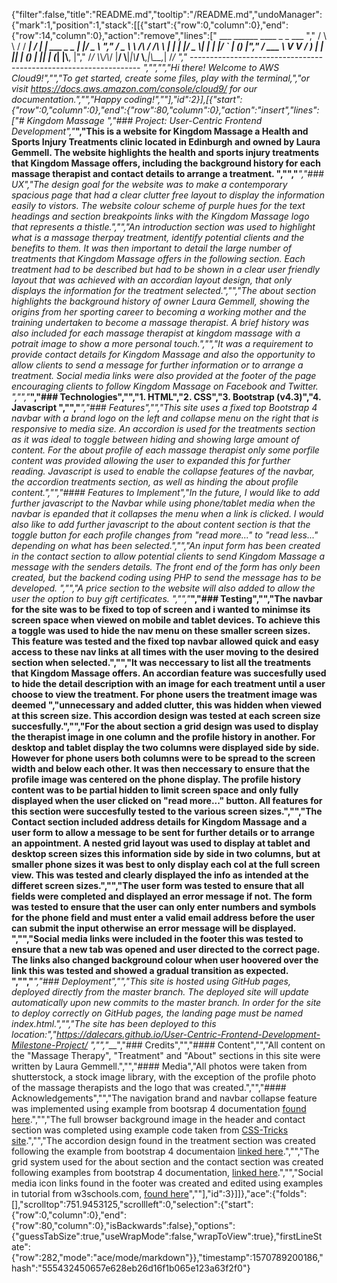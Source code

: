 {"filter":false,"title":"README.md","tooltip":"/README.md","undoManager":{"mark":1,"position":1,"stack":[[{"start":{"row":0,"column":0},"end":{"row":14,"column":0},"action":"remove","lines":["         ___        ______     ____ _                 _  ___  ","        / \\ \\      / / ___|   / ___| | ___  _   _  __| |/ _ \\ ","       / _ \\ \\ /\\ / /\\___ \\  | |   | |/ _ \\| | | |/ _` | (_) |","      / ___ \\ V  V /  ___) | | |___| | (_) | |_| | (_| |\\__, |","     /_/   \\_\\_/\\_/  |____/   \\____|_|\\___/ \\__,_|\\__,_|  /_/ "," ----------------------------------------------------------------- ","","","Hi there! Welcome to AWS Cloud9!","","To get started, create some files, play with the terminal,","or visit https://docs.aws.amazon.com/console/cloud9/ for our documentation.","","Happy coding!",""],"id":2}],[{"start":{"row":0,"column":0},"end":{"row":80,"column":0},"action":"insert","lines":["# Kingdom Massage ","### Project: User-Centric Frontend Development","___","This is a website for Kingdom Massage a Health and Sports Injury Treatments clinic located in Edinburgh and owned by Laura Gemmell. The website highlights the health and sports injury treatments that Kingdom Massage offers, including the background history for each massage therapist and contact details to arrange a treatment.  ","","___","### UX","The design goal for the website was to make a contemporary spacious page that had a clear clutter free layout to display the information easily to vistors. The website colour scheme of purple hues for the text headings and section breakpoints links with the Kingdom Massage logo that represents a thistle.","","An introduction section was used to highlight what is a massage therpay treatment, identify potential clients and the benefits to them.  It was then important to detail the large number of treatments that Kingdom Massage offers in the following section. Each treatment had to be described but had to be shown in a clear user friendly layout that was achieved with an accordian layout design, that only displays the information for the treatment selected.","","The about section highlights the background history of owner Laura Gemmell, showing the origins from her sporting career to becoming a working mother and the training undertaken to become a massage therapist. A brief history was also included for each massage therapist at kingdom massage with a potrait image to show a more personal touch.","","It was a requirement to provide contact details for Kingdom Massage and also the opportunity to allow clients to send a message for further information or to arrange a treatment. Social media links were also provided at the footer of the page encouraging clients to follow Kingdom Massage on Facebook and Twitter.  ","","___","### Technologies","","1. HTML","2. CSS","3. Bootstrap (v4.3)","4. Javascript  ","","___","### Features","","This site uses a fixed top Bootstrap 4 navbar with a brand logo on the left and collapse menu on the right that is responsive to media size. An accordion is used for the treatments section as it was ideal to toggle between hiding and showing large amount of content. For the about profile of each massage therapist only some porfile content was provided allowing the user to expanded this for further reading. Javascript is used to enable the collapse features of the navbar, the accordion treatments section, as well as hinding the about profile content.","","#### Features to Implement","In the future, I would like to add further javascript to the Navbar while using phone/tablet media when the navbar is epanded that it collapses the menu when a link is clicked. I would also like to add further javascript to the about content section is that the toggle button for each profile changes from \"read more...\" to \"read less...\" depending on what has been selected.","","An input form has been created in the contact section to allow potential clients to send Kingdom Massage a message with the senders details. The front end of the form has only been created, but the backend coding using PHP to send the message has to be developed.  ","","A price section to the website will also added to allow the user the option to buy gift certificates.  ","","___","### Testing","","The navbar for the site was to be fixed to top of screen and i wanted to minimse its screen space when viewed on mobile and tablet devices. To achieve this a toggle was used to hide the nav menu on these smaller screen sizes. This feature was tested and the fixed top navbar allowed quick and easy access to these nav links at all times with the user moving to the desired section when selected.","","It was neccessary to list all the treatments that Kingdom Massage offers. An accordian feature was succesfully used to hide the detail description with an image for each treatment until a user choose to view the treatment. For phone users the treatment image was deemed ","unnecessary and added clutter, this was hidden when viewed at this screen size. This accordion design was tested at each screen size succesfully.","","For the about section a grid design was used to display the therapist image in one column and the profile history in another. For desktop and tablet display the two columns were displayed side by side. However for phone users both columns were to be spread to the screen width and below each other. It was then neccessary to ensure that the profile image was centered on the phone display. The profile history content was to be partial hidden to limit screen space and only fully displayed when the user clicked on \"read more...\" button. All features for this section were succesfully tested to the various screen sizes.","","The Contact section included address details for Kingdom Massage and a user form to allow a message to be sent for further details or to arrange an appointment. A nested grid layout was used to display at tablet and desktop screen sizes this information side by side in two columns, but at smaller phone sizes it was best to only display each col at the full screen view. This was tested and clearly displayed the info as intended at the differet screen sizes.","","The user form was tested to ensure that all fields were completed and displayed an error message if not. The form was tested to ensure that the user can only enter numbers and symbols for the phone field and must enter a valid email address before the user can submit the input otherwise an error message will be displayed. ","","Social media links were included in the footer this was tested to ensure that a new tab was opened and user directed to the correct page. The links also changed background colour when user hoovered over the link this was tested and showed a gradual transition as expected.  ","","___","### Deployment","","This site is hosted using GitHub pages, deployed directly from the master branch. The deployed site will update automatically upon new commits to the master branch. In order for the site to deploy correctly on GitHub pages, the landing page must be named index.html.","","The site has been deployed to this location:","https://dalecars.github.io/User-Centric-Frontend-Development-Milestone-Project/  ","","___","### Credits","","#### Content","","All content on the \"Massage Therapy\", \"Treatment\" and \"About\" sections in this site were written by Laura Gemmell.","","#### Media","All photos were taken from shutterstock, a stock image library, with the exception of the profile photo of the massage therapists and the logo that was created.","","#### Acknowledgements","","The navigation brand and navbar collapse feature was implemented using example from bootsrap 4 documentation [found here](https://getbootstrap.com/docs/4.0/components/navbar/).","","The full browser background image in the header and contact section was completed using example code taken from [CSS-Tricks site](https://css-tricks.com/perfect-full-page-background-image/).","","The accordion design found in the treatment section was created following the example from bootstrap 4 documentaion [linked here](https://getbootstrap.com/docs/4.1/components/collapse/).","","The grid system used for the about section and the contact section was created following examples from bootstrap 4 documentation, [linked here](https://getbootstrap.com/docs/4.0/layout/grid/).","","Social media icon links found in the footer was created and edited using examples in tutorial from w3schools.com, [found here](https://www.w3schools.com/howto/howto_css_social_media_buttons.asp)",""],"id":3}]]},"ace":{"folds":[],"scrolltop":751.9453125,"scrollleft":0,"selection":{"start":{"row":0,"column":0},"end":{"row":80,"column":0},"isBackwards":false},"options":{"guessTabSize":true,"useWrapMode":false,"wrapToView":true},"firstLineState":{"row":282,"mode":"ace/mode/markdown"}},"timestamp":1570789200186,"hash":"555432450657e628eb26d16f1b065e123a63f2f0"}